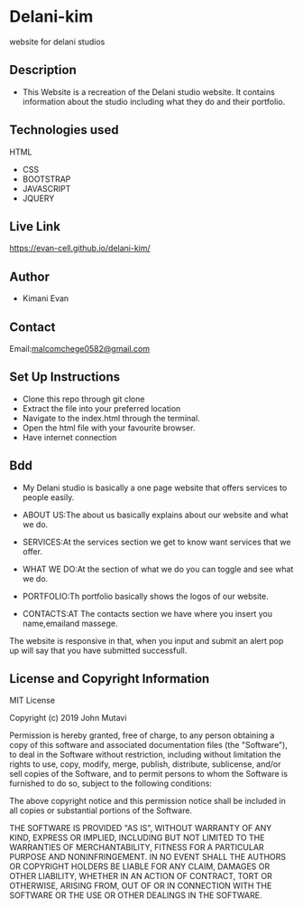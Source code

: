 
# Delani-kim
website for delani studios
## Description
- This Website is a recreation of the Delani studio website. It contains information about the studio including what they do and their portfolio.
## Technologies used
 HTML
- CSS
- BOOTSTRAP
- JAVASCRIPT
- JQUERY
## Live Link
https://evan-cell.github.io/delani-kim/
## Author
- Kimani Evan
## Contact
Email:malcomchege0582@gmail.com

## Set Up Instructions
- Clone this repo through git clone 
- Extract the file into your preferred location
- Navigate to the index.html through the terminal.
- Open the html file with your favourite browser.
- Have internet connection

## Bdd
- My Delani studio is basically a one page website that offers services to people easily.

- ABOUT US:The about us basically explains about our website and what we do.

- SERVICES:At the services section we get to know want services that we offer.

- WHAT WE DO:At the section of what we do you can toggle and see what we do.

- PORTFOLIO:Th portfolio basically shows the logos of our website.

- CONTACTS:AT The contacts section we have where you insert you name,emailand massege.

The website is responsive in that, when you input and submit an alert pop up will say that you have submitted successfull.
## License and Copyright Information
MIT License

Copyright (c) 2019 John Mutavi

Permission is hereby granted, free of charge, to any person obtaining a copy
of this software and associated documentation files (the "Software"), to deal
in the Software without restriction, including without limitation the rights
to use, copy, modify, merge, publish, distribute, sublicense, and/or sell
copies of the Software, and to permit persons to whom the Software is
furnished to do so, subject to the following conditions:

The above copyright notice and this permission notice shall be included in all
copies or substantial portions of the Software.

THE SOFTWARE IS PROVIDED "AS IS", WITHOUT WARRANTY OF ANY KIND, EXPRESS OR
IMPLIED, INCLUDING BUT NOT LIMITED TO THE WARRANTIES OF MERCHANTABILITY,
FITNESS FOR A PARTICULAR PURPOSE AND NONINFRINGEMENT. IN NO EVENT SHALL THE
AUTHORS OR COPYRIGHT HOLDERS BE LIABLE FOR ANY CLAIM, DAMAGES OR OTHER
LIABILITY, WHETHER IN AN ACTION OF CONTRACT, TORT OR OTHERWISE, ARISING FROM,
OUT OF OR IN CONNECTION WITH THE SOFTWARE OR THE USE OR OTHER DEALINGS IN THE
SOFTWARE.
